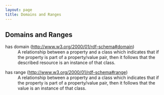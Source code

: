 ```yaml
---
layout: page
title: Domains and Ranges
---
```


## Domains and Ranges 
<dl>
<dt>has domain (<a href="http://www.w3.org/2000/01/rdf-schema#domain" class="external free" rel="nofollow">http://www.w3.org/2000/01/rdf-schema#domain</a>)
</dt>
<dd>A relationship between a property and a class which indicates that if the property is part of a property/value pair, then it follows that the described resource is an instance of that class.
</dd>
</dl><dl>
<dt>has range (<a href="http://www.w3.org/2000/01/rdf-schema#range" class="external free" rel="nofollow">http://www.w3.org/2000/01/rdf-schema#range</a>)
</dt>
<dd>A relationship between a property and a class which indicates that if the property is part of a property/value pair, then it follows that the value is an instance of that class.
</dd>
</dl>
